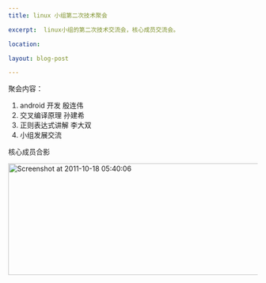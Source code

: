 ```yaml
---
title: linux 小组第二次技术聚会

excerpt:  linux小组的第二次技术交流会，核心成员交流会。

location: 

layout: blog-post

---
```


聚会内容：

1. android 开发 殷连伟	   
1. 交叉编译原理  孙建希     
1. 正则表达式讲解 李大双   
1. 小组发展交流  

核心成员合影  

<a href="http://www.flickr.com/photos/lidashuang/6253984580/" title="Flickr 上 ldshuang 的 Screenshot at 2011-10-18 05:40:06"><img src="http://farm7.static.flickr.com/6116/6253984580_581306bff1_z.jpg" width="640" height="226" alt="Screenshot at 2011-10-18 05:40:06"></a>


